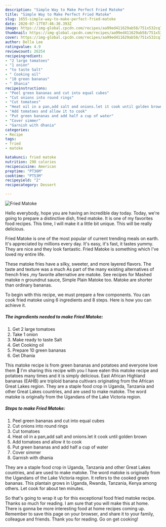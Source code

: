 ```yaml
---
description: "Simple Way to Make Perfect Fried Matoke"
title: "Simple Way to Make Perfect Fried Matoke"
slug: 1655-simple-way-to-make-perfect-fried-matoke
date: 2020-07-17T07:46:30.393Z
image: https://img-global.cpcdn.com/recipes/aa99ed411629ab58/751x532cq70/fried-matoke-recipe-main-photo.jpg
thumbnail: https://img-global.cpcdn.com/recipes/aa99ed411629ab58/751x532cq70/fried-matoke-recipe-main-photo.jpg
cover: https://img-global.cpcdn.com/recipes/aa99ed411629ab58/751x532cq70/fried-matoke-recipe-main-photo.jpg
author: Della Lee
ratingvalue: 4.9
reviewcount: 26254
recipeingredient:
- "2 large tomatoes"
- "1 onion"
- "to taste Salt"
- " Cooking oil"
- "10 green bananas"
- " Dhania"
recipeinstructions:
- "Peel green bananas and cut into equal cubes"
- "Cut onions into round rings"
- "Cut tomatoes"
- "Heat oil in a pan,add salt and onions.let it cook until golden brown"
- "Add tomatoes and allow it to cook"
- "Put green bananas and add half a cup of water"
- "Cover simmer"
- "Garnish with dhania"
categories:
- Recipe
tags:
- fried
- matoke

katakunci: fried matoke 
nutrition: 298 calories
recipecuisine: American
preptime: "PT36M"
cooktime: "PT53M"
recipeyield: "2"
recipecategory: Dessert

---
```



![Fried Matoke](https://img-global.cpcdn.com/recipes/aa99ed411629ab58/751x532cq70/fried-matoke-recipe-main-photo.jpg)

Hello everybody, hope you are having an incredible day today. Today, we're going to prepare a distinctive dish, fried matoke. It is one of my favorites food recipes. This time, I will make it a little bit unique. This will be really delicious.

Fried Matoke is one of the most popular of current trending meals on earth. It's appreciated by millions every day. It's easy, it's fast, it tastes yummy. They are nice and they look fantastic. Fried Matoke is something which I've loved my entire life.

These matoke fries have a silky, sweeter, and more layered flavors. The taste and texture was a much As part of the many existing alternatives of french fries ,my favorite alternative are matoke. See recipes for Mashed matoke n groundnut sauce, Simple Plain Matoke too. Matoke are shorter than ordinary bananas.


To begin with this recipe, we must prepare a few components. You can cook fried matoke using 6 ingredients and 8 steps. Here is how you can achieve it.

<!--inarticleads1-->

##### The ingredients needed to make Fried Matoke:

1. Get 2 large tomatoes
1. Take 1 onion
1. Make ready to taste Salt
1. Get  Cooking oil
1. Prepare 10 green bananas
1. Get  Dhania


This matoke recipe is from green bananas and potatoes and everyone love them 🙂 I&#39;m sharing this recipe with you I have eaten this matoke recipe and potatoes many times and it is simply delicious. East African Highland bananas (EAHB) are triploid banana cultivars originating from the African Great Lakes region. They are a staple food crop in Uganda, Tanzania and other Great Lakes countries, and are used to make matoke. The word matoke is originally from the Ugandans of the Lake Victoria region. 

<!--inarticleads2-->

##### Steps to make Fried Matoke:

1. Peel green bananas and cut into equal cubes
1. Cut onions into round rings
1. Cut tomatoes
1. Heat oil in a pan,add salt and onions.let it cook until golden brown
1. Add tomatoes and allow it to cook
1. Put green bananas and add half a cup of water
1. Cover simmer
1. Garnish with dhania


They are a staple food crop in Uganda, Tanzania and other Great Lakes countries, and are used to make matoke. The word matoke is originally from the Ugandans of the Lake Victoria region. It refers to the cooked green bananas. This plantain grows in Uganda, Rwanda, Tanzania, Kenya among others. Let cook for about ten minutes. 

So that's going to wrap it up for this exceptional food fried matoke recipe. Thanks so much for reading. I am sure that you will make this at home. There is gonna be more interesting food at home recipes coming up. Remember to save this page on your browser, and share it to your family, colleague and friends. Thank you for reading. Go on get cooking!
